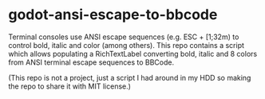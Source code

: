 # godot-ansi-escape-to-bbcode

Terminal consoles use ANSI escape sequences (e.g. ESC + [1;32m) to control bold, italic and color (among others). 
This repo contains a script which allows populating a RichTextLabel converting bold, italic and 8 colors from ANSI terminal escape sequences to BBCode.


(This repo is not a project, just a script I had around in my HDD so making the repo to share it with MIT license.)
